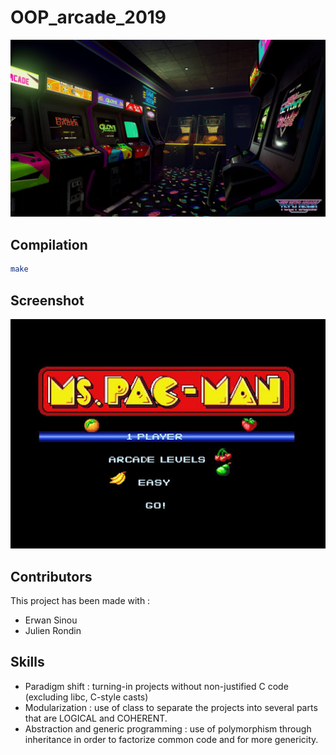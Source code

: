 # OOP_arcade_2019

![Illustration](arcade.jpg)

## Compilation

```bash
make
```

## Screenshot

![Screenshot](Screenshot.jpg)

## Contributors

This project has been made with :
- Erwan Sinou
- Julien Rondin

## Skills

- Paradigm shift : turning-in projects without non-justified C code (excluding libc, C-style casts)
- Modularization : use of class to separate the projects into several parts that are LOGICAL and COHERENT.
- Abstraction and generic programming : use of polymorphism through inheritance in order to factorize common code and for more genericity.
 

